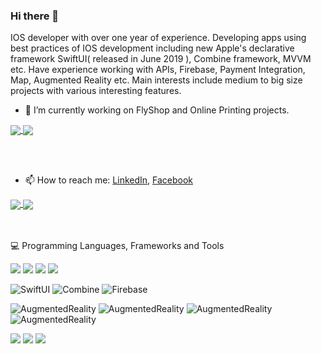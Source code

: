 ### Hi there 👋

IOS developer with over one year of experience. Developing apps using best practices of IOS development including new Apple's declarative framework SwiftUI( released in June 2019 ), Combine framework, MVVM etc. Have experience working with APIs, Firebase, Payment Integration, Map, Augmented Reality etc.
Main interests include medium to big size projects with various interesting features. 

- 🔭 I’m currently working on FlyShop and Online Printing projects.
<a href="https://github.com/KALIMI/OnlinePrinting">
  <img align="center" src="https://github-readme-stats.vercel.app/api/pin/?username=KALIMI&repo=OnlinePrinting&theme=vision-friendly-dark" />
</a>
<a href="https://github.com/KALIMI/FlyShop">
  <img align="center" src="https://github-readme-stats.vercel.app/api/pin/?username=KALIMI&repo=FlyShop&theme=vision-friendly-dark" />
</a>


<br></br>
- 📫 How to reach me: [LinkedIn](https://www.linkedin.com/in/karen-mirakyan-236915202/), [Facebook](https://www.facebook.com/karen.mirakyan/)

<a href="https://github.com/anuraghazra/github-readme-stats">
  <img align="center" src="https://github-readme-stats.vercel.app/api?username=KALIMI&show_icons=true&theme=synthwave" />
</a>
<a href="https://github.com/KALIMI">
  <img align="center" src="https://github-readme-stats.vercel.app/api/top-langs/?username=KALIMI&layout=compact&theme=dark" />
</a>

<br></br>
💻  Programming Languages, Frameworks and Tools

![](https://img.shields.io/badge/Code-Swift-informational?style=plastic&logo=Swift&logoColor=white&color=2bbc8a)
![](https://img.shields.io/badge/Code-Kotlin-informational?style=plastic&logo=Kotlin&logoColor=white&color=2bbc8a)
![](https://img.shields.io/badge/Code-Java-informational?style=plastic&logo=Java&logoColor=white&color=2bbc8a)
![](https://img.shields.io/badge/Code-C++-informational?style=plastic&logo=C++&logoColor=white&color=2bbc8a)

![SwiftUI](https://img.shields.io/badge/-Apple-05122A?style=plastic&logo=Apple)
![Combine](https://img.shields.io/badge/-Apple-05122A?style=plastic&logo=Apple)
![Firebase](https://img.shields.io/badge/-Firebase-05122A?style=plastic&logo=Firebase)


![AugmentedReality](https://img.shields.io/badge/AugmentedReality-informational?style=plastic&logo=Apple)
![AugmentedReality](https://img.shields.io/badge/SDWebImageSwiftUI-informational?style=plastic&logo=GitHub)
![AugmentedReality](https://img.shields.io/badge/Alamofire-informational?style=plastic&logo=GitHub)
![AugmentedReality](https://img.shields.io/badge/FocusEntity-informational?style=plastic&logo=GitHub)

![](https://img.shields.io/badge/SDWebImageSwiftUI-informational?style=plastic&logo=github&logoColor=white&color=2bbc8a)
![](https://img.shields.io/badge/Alamofire-informational?style=plastic&logo=github&logoColor=white&color=2bbc8a)
![](https://img.shields.io/badge/FocusEntity-informational?style=plastic&logo=github&logoColor=white&color=2bbc8a)


<!--
**KALIMI/KALIMI** is a ✨ _special_ ✨ repository because its `README.md` (this file) appears on your GitHub profile.

Here are some ideas to get you started:

- 🌱 I’m currently learning ...
- 👯 I’m looking to collaborate on ...
- 🤔 I’m looking for help with ...
- 💬 Ask me about ...
- 😄 Pronouns: ...
- ⚡ Fun fact: ...
-->
